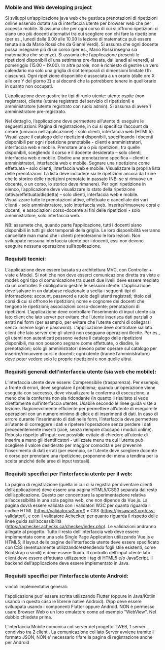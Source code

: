 ### Mobile and Web developing project

Si sviluppi un’applicazione java web che gestisca prenotazioni di ripetizioni online
essendo dotata sia di interfaccia utente per browser web che per accesso mobile.
Si assuma che per ogni corso di cui si offrono ripetizioni ci siano uno più docenti alternativi tra cui scegliere con chi fare la ripetizione (per es., lunedi dalle 9.00 alle 10.00 la lezione di matematica può essere tenuta sia da Mario Rossi che da Gianni Verdi).
Si assuma che ogni docente possa insegnare più di un corso (per es., Mario Rossi insegna sia matematica che scienze).
Si assuma che l’applicazione presenti le ripetizioni disponibili di una settimana pre-fissata, dal lunedi al venerdi, al pomeriggio (15.00 – 19.00). In altre parole, non è richiesto di gestire un vero calendario ma solo una griglia di slot temporali di dimensioni limitate (1h ciascuno). Ogni ripetizione disponibile è associata a un orario (dalle ore X alle ore Y del giorno Z) e ai docenti che la potrebbero tenere in quell’orario in quanto non occupati.

L’applicazione deve gestire tre tipi di ruolo utente: utente ospite (non registrato), cliente (utente registrato del servizio di ripetizioni) e amministratore (utente registrato con ruolo admin). Si assuma di avere 1 amministratore pre-registrato.

Nel dettaglio, l’applicazione deve permettere all’utente di eseguire le seguenti azioni:
Pagina di registrazione, in cui si specifica l’account da creare (univoco nell’applicazione) - solo clienti, interfaccia web (HTML5).
Visualizzare il catalogo delle ripetizioni disponibili, specificando i docenti disponibili per ogni ripetizione prenotabile - clienti e amministratori, interfaccia web e mobile.
Prenotare una o più ripetizioni, tra quelle disponibili, scegliendo il corso e il docente desiderato – solo clienti, interfaccia web e mobile.
Disdire una prenotazione specifica – clienti e amministratori, interfaccia web e mobile.
Segnare una ripetizione come effettuata – solo clienti, interfaccia web e mobile.
Visualizzare la propria lista delle prenotazioni. La lista deve includere sia le ripetizioni ancora da fruire che lo storico delle ripetizioni prenotate in passato (NB: se si rimuove un docente, o un corso, lo storico deve rimanere). Per ogni ripetizione in elenco, l’applicazione deve visualizzare lo stato della ripetizione (attiva/effettuata/disdetta) – solo clienti, interfaccia web e mobile.
Visualizzare tutte le prenotazioni attive, effettuate e cancellate dei vari clienti - solo amministratore, solo interfaccia web.
Inserire/rimuovere corsi e docenti, e associazioni corso-docente ai fini delle ripetizioni - solo amministratore, solo interfaccia web.

NB: assumete che, quando parte l’applicazione, tutti i docenti siano disponibili in tutti gli slot temporali della griglia. Le loro disponibilità verranno cancellate man mano che i clienti prenoteranno le loro lezioni. Non sviluppate nessuna interfaccia utente per i docenti, essi non devono eseguire nessuna operazione sull’applicazione.


### Requisiti tecnici:

L’applicazione deve essere basata su architettura MVC, con Controller + viste e Model. Si noti che non deve esserci comunicazione diretta tra viste e model: ogni tipo di comunicazione tra questi due livelli deve essere mediato da un controller.
È obbligatorio gestire le sessioni utente.
L’applicazione deve salvare in un database relazionale a scelta i seguenti tipi di informazione:
account, password e ruolo degli utenti registrati;
titolo dei corsi di cui si offrono le ripetizioni;
nome e cognome dei docenti che tengono le ripetizioni;
associazioni corso-docente;
prenotazioni di ripetizioni.
L’applicazione deve controllare l’inserimento di input utente sia lato client che lato server per evitare che l’utente inserisca dati parziali o errati nei form (per esempio, per evitare che l’utente cerchi di collegarsi senza inserire login e password).
L’applicazione deve controllare sia lato client che lato server che gli utenti non eseguano operazioni illecite. Per es., gli utenti non autenticati possono vedere il catalogo delle ripetizioni disponibili, ma non possono segnare come effettuate, o disdire, le prenotazioni; solo gli amministratori devono poter operare sul catalogo per inserire/rimuovere corsi e docenti; ogni utente (tranne l’amministratore) deve poter vedere solo le proprie ripetizioni e non quelle altrui.


### Requisiti generali dell’interfaccia utente (sia web che mobile):
L’interfaccia utente deve essere:
Comprensibile (trasparenza). Per esempio, a fronte di errori, deve segnalare il problema; quando un’operazione viene eseguita con successo, deve visualizzare la conferma di esecuzione, a meno che la conferma non sia ridondante (in quanto il risultato si vede direttamente sull’interfaccia utente).
Usabile secondo le linee guida viste a lezione.
Ragionevolmente efficiente per permettere all’utente di eseguire le operazioni con un numero minimo di click e di inserimenti di dati.
In caso di errore durante l’inserimento di dati nelle form, l’interfaccia deve permettere all’utente di correggere i dati e ripetere l’operazione senza perdere i dati precedentemente inseriti (cioè, senza riempire d’accapo i moduli online).
Robusta rispetto all’input: ove possibile evitate di chiedere all’utente di inserire a mano gli identificatori - utilizzate menu tra cui l’utente può scegliere il valore desiderato per maggior comodità e per prevenire l’inserimento di dati errati (per esempio, se l’utente deve scegliere docente e corso per prenotare una ripetizione, proponene dei menu a tendina per la scelta anziché delle aree di input testuali).


### Requisiti specifici per l’interfaccia utente per il web:
La pagina di registrazione (quella in cui ci si registra per diventare clienti dell’applicazione) deve essere una pagina HTML5/CSS3 separata dal resto dell’applicazione. Questo per concentrare la sperimentazione relativa all’accessibilità in una sola pagina web, che non dipende da Vue.js. La pagina dovrà essere validata con i validatori W3C per quanto riguarda il codice HTML (https://validator.w3.org/) e CSS (https://jigsaw.w3.org/css-validator/), e con il validatore Achecker, per quanto riguarda il rispetto delle linee guida sull’accessibilità (https://achecker.achecks.ca/checker/index.php). Le validazioni andranno allegate al progetto. 
Tutto il resto dell’interfaccia web deve essere implementata come una sola Single Page Application utilizzando Vue.js e HTML5; Il layout delle pagine dell’interfaccia utente deve essere specificato con CSS (eventualmente utilizzando/estendendo fogli stile esistenti, come Bootstrap o simili) e deve essere fluido.
Il controllo dell’input utente lato client deve essere effettuato utilizzando i tag di HTML5 e/o JavaScript.
Il backend dell’applicazione deve essere implementato in Java.


### Requisiti specifici per l’interfaccia utente Android:
 
vincoli implementativi generali: 

l'applicazione puo’ essere scritta utilizzando Flutter (oppure  in Java/Kotlin usando in questo caso le librerie native Android). 
l’App deve essere sviluppata usando i componenti Flutter oppure Android. NON è permesso usare Browser Web o un loro emulatore come ad esempio "WebView". Nel dubbio chiedete prima.

L’interfaccia Mobile comunica col server del progetto TWEB, 1 server condiviso tra 2 client . La comunicazione col lato Server avviene tramite il formato JSON, 
NON e’ necessario rifare la pagina di registrazione anche per Android
